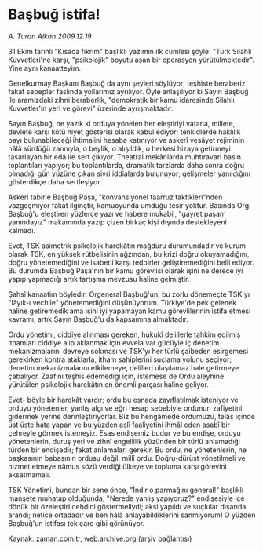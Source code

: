 # Başbuğ istifa!

*A. Turan Alkan 2009.12.19*

<tr><td class="metin" colspan="2" style="padding-top: 20px; padding-left: 5px; ">31 Ekim tarihli "Kısaca fikrim" başlıklı yazımın ilk cümlesi şöyle: "Türk Silahlı Kuvvetleri'ne karşı, "psikolojik" boyutu aşan bir operasyon yürütülmektedir". Yine aynı kanaatteyim.</td></tr><tr><td class="metin" colspan="2" style="padding-top: 20px; padding-left: 5px; "><p>Genelkurmay Başkanı Başbuğ da aynı şeyleri söylüyor; teşhiste beraberiz fakat sebepler faslında yollarımız ayrılıyor. Öyle anlaşılıyor ki Sayın Başbuğ ile aramızdaki zihni beraberlik, "demokratik bir kamu idaresinde Silahlı Kuvvetler'in yeri ve görevi" üzerinde ayrışmaktadır.
<p> Sayın Başbuğ, ne yazık ki orduya yönelen her eleştiriyi vatana, millete, devlete karşı kötü niyet gösterisi olarak kabul ediyor; tenkidlerde haklılık payı bulunabileceği ihtimalini hesaba katmıyor ve askerî vesâyet rejiminin hâlâ sürdüğü zannıyla, o beylik, o alışıldık, o herkesi hizaya getirmeyi tasarlayan bir edâ ile sert çıkıyor. Theatral mekânlarda muhtıravari basın toplantıları yapıyor; bu toplantılarda, dramatik tarzlarda daha sonra doğru olmadığı gün yüzüne çıkan sivri iddialarda bulunuyor; gelişmeler yanıldığını gösterdikçe daha sertleşiyor.
<p> Askerî tabirle Başbuğ Paşa, "konvansiyonel taarruz taktikleri"nden vazgeçmiyor fakat ilginçtir, kamuoyunda umduğu tesir yoktur. Basında Org. Başbuğ'u eleştiren yüzlerce yazı ve habere mukabil, "gayret paşam yanındayız" makamında yazıp çizen birkaç kişi dışında destekleyeni kalmadı.
<p> Evet, TSK asimetrik psikolojik harekâtın mağduru durumundadır ve kurum olarak TSK, en yüksek rütbelisinin ağzından, bu krizi doğru okuyamadığını, doğru yönetemediğini ve isabetli karşı tedbirler geliştiremediğini belli ediyor. Bu durumda Başbuğ Paşa'nın bir kamu görevlisi olarak işini ne derece iyi yapıp yapmadığı artık tartışma mevzusu haline gelmiştir.
<p> Şahsî kanaatim böyledir: Orgeneral Başbuğ'un, bu zorlu dönemeçte TSK'yı "lâyık-ı vechile" yönetemediğini düşünüyorum. Türkiye'de pek gelenek haline getiremedik ama işini iyi yapamayan kamu görevlilerinin istifa etmesi kavramı, artık Sayın Başbuğ'u da kapsamına almaktadır.
<p> Ordu yönetimi, ciddiye alınması gereken, hukukî delillerle tahkim edilmiş ithamları ciddiye alıp aklanmak için evvela var gücüyle iç denetim mekanizmalarını devreye sokması ve TSK'yı her türlü şaibeden esirgemesi gerekirken kontra ataklarla, itham sahiplerini suçlama yolunu seçiyor; denetim mekanizmalarını etkilemeye, delilleri ulaşılamaz hale getirmeye çabalıyor. Zaafını teşhis edemediği için, istemese de Ordu aleyhine yürütülen psikolojik harekâtın en önemli parçası haline geliyor.
<p> Evet- böyle bir harekât vardır; ordu bu esnada zayıflatılmak isteniyor ve orduyu yönetenler, yanlış algı ve eğri hesap sebebiyle ordunun zafiyetini gidermek yerine derinleştiriyorlar. Biz bu hengâmede ordumuzu, telâş içinde üst üste hata yapan ve bu yüzden aslî faaliyetini ihmâl eden asabî bir çehreyle görmek istemeyiz. Esas endişemiz budur ve bu endişe, orduyu yönetenlerin, duruş yeri ve zihnî engellilik yüzünden bir türlü anlamadığı türden bir endişedir; fakat anlamaları gerekir. Bu ordu, ne yönetenlerin, ne başkasının babasının ordusu değil, millî ordu. Doğru-dürüst yönetilmeli ve hizmet etmeye nâmus sözü verdiği ülkeye ve topluma karşı görevini aksatmamalı.
<p> TSK Yönetimi, bundan bir sene önce, "İndir o parmağını general!" başlıklı manşete muhatap olduğunda, "Nerede yanlış yapıyoruz?" endişesiyle içe dönük bir özeleştiri cehdini göstermeliydi; aksi yapıldı ve suçlular dışarıda arandı; netice ortadadır ve ben hâlâ anlayabildiklerini sanmıyorum! O yüzden Başbuğ'un istifası tek çare gibi görünüyor.<br/></p></p></p></p></p></p></p></p></td></tr>

Kaynak: [zaman.com.tr](http://zaman.com.tr/yazar.do?yazino=929294), [web.archive.org (arşiv bağlantısı)](http://web.archive.org/web/20100318061412/http://www.zaman.com.tr:80/yazar.do?yazino=929294)
